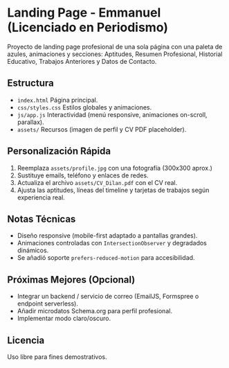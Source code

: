# Landing Page - Emmanuel (Licenciado en Periodismo)

Proyecto de landing page profesional de una sola página con una paleta de azules, animaciones y secciones: Aptitudes, Resumen Profesional, Historial Educativo, Trabajos Anteriores y Datos de Contacto.

## Estructura
- `index.html` Página principal.
- `css/styles.css` Estilos globales y animaciones.
- `js/app.js` Interactividad (menú responsive, animaciones on-scroll, parallax).
- `assets/` Recursos (imagen de perfil y CV PDF placeholder).

## Personalización Rápida
1. Reemplaza `assets/profile.jpg` con una fotografía (300x300 aprox.)
2. Sustituye emails, teléfono y enlaces de redes.
3. Actualiza el archivo `assets/CV_Dilan.pdf` con el CV real.
4. Ajusta las aptitudes, líneas del timeline y tarjetas de trabajos según experiencia real.

## Notas Técnicas
- Diseño responsive (mobile-first adaptado a pantallas grandes).
- Animaciones controladas con `IntersectionObserver` y degradados dinámicos.
- Se añadió soporte `prefers-reduced-motion` para accesibilidad.

## Próximas Mejores (Opcional)
- Integrar un backend / servicio de correo (EmailJS, Formspree o endpoint serverless).
- Añadir microdatos Schema.org para perfil profesional.
- Implementar modo claro/oscuro.

## Licencia
Uso libre para fines demostrativos.

